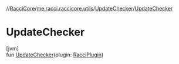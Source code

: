 //[RacciCore](../../../index.md)/[me.racci.raccicore.utils](../index.md)/[UpdateChecker](index.md)/[UpdateChecker](-update-checker.md)

# UpdateChecker

[jvm]\
fun [UpdateChecker](-update-checker.md)(plugin: [RacciPlugin](../../me.racci.raccicore/-racci-plugin/index.md))
